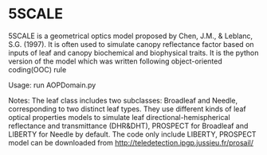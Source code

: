 # 5SCALE

5SCALE is a geometrical optics model proposed by Chen, J.M., &amp; Leblanc, S.G. (1997). It is often used to simulate
canopy reflectance factor based on inputs of leaf and canopy biochemical and biophysical traits. It is the python
version of the model which was written following object-oriented coding(OOC) rule

Usage:
run AOPDomain.py

Notes:
The leaf class includes two subclasses: Broadleaf and Needle, corresponding to two distinct leaf types. They use
different kinds of leaf optical properties models to simulate leaf directional-hemispherical reflectance and
transmittance (DHR&DHT), PROSPECT for Broadleaf and LIBERTY for Needle by default. The code only include LIBERTY,
PROSPECT model can be downloaded from http://teledetection.ipgp.jussieu.fr/prosail/
